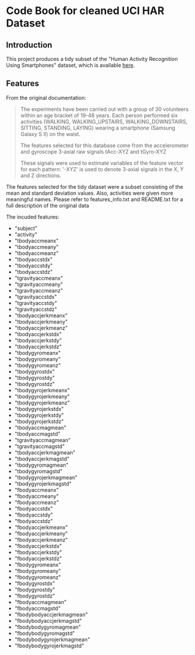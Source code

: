 # Code Book for cleaned UCI HAR Dataset

## Introduction

This project produces a tidy subset of the "Human Activity Recognition Using Smartphones" 
dataset, which is available 
[here](http://archive.ics.uci.edu/ml/datasets/Human+Activity+Recognition+Using+Smartphones).

## Features

From the original documentation:

> The experiments have been carried out with a group of 30 volunteers 
> within an age bracket of 19-48 years. Each person performed six activities 
> (WALKING, WALKING_UPSTAIRS, WALKING_DOWNSTAIRS, SITTING, STANDING, LAYING) 
> wearing a smartphone (Samsung Galaxy S II) on the waist. 
>
> The features selected for this database come from the 
> accelerometer and gyroscope 3-axial raw signals tAcc-XYZ and tGyro-XYZ
>
> These signals were used to estimate variables of the feature vector for 
> each pattern: '-XYZ' is used to denote 3-axial signals in the X, Y and 
> Z directions.

The features selected for the tidy dataset were a subset consisting of the mean and standard 
deviation values. Also, activities were given more meaningful names. Please refer to 
features_info.txt and README.txt for a full description of the original data

The incuded features:

- "subject"
- "activity"
- "tbodyaccmeanx"
- "tbodyaccmeany"
- "tbodyaccmeanz"
- "tbodyaccstdx"
- "tbodyaccstdy"
- "tbodyaccstdz"
- "tgravityaccmeanx"
- "tgravityaccmeany"
- "tgravityaccmeanz"
- "tgravityaccstdx"
- "tgravityaccstdy"
- "tgravityaccstdz"
- "tbodyaccjerkmeanx"
- "tbodyaccjerkmeany"
- "tbodyaccjerkmeanz"
- "tbodyaccjerkstdx"
- "tbodyaccjerkstdy"
- "tbodyaccjerkstdz"
- "tbodygyromeanx"
- "tbodygyromeany"
- "tbodygyromeanz"
- "tbodygyrostdx"
- "tbodygyrostdy"
- "tbodygyrostdz"
- "tbodygyrojerkmeanx"
- "tbodygyrojerkmeany"
- "tbodygyrojerkmeanz"
- "tbodygyrojerkstdx"
- "tbodygyrojerkstdy"
- "tbodygyrojerkstdz"
- "tbodyaccmagmean"
- "tbodyaccmagstd"
- "tgravityaccmagmean"
- "tgravityaccmagstd"
- "tbodyaccjerkmagmean"
- "tbodyaccjerkmagstd"
- "tbodygyromagmean"
- "tbodygyromagstd"
- "tbodygyrojerkmagmean"
- "tbodygyrojerkmagstd"
- "fbodyaccmeanx"
- "fbodyaccmeany"
- "fbodyaccmeanz"
- "fbodyaccstdx"
- "fbodyaccstdy"
- "fbodyaccstdz"
- "fbodyaccjerkmeanx"
- "fbodyaccjerkmeany"
- "fbodyaccjerkmeanz"
- "fbodyaccjerkstdx"
- "fbodyaccjerkstdy"
- "fbodyaccjerkstdz"
- "fbodygyromeanx"
- "fbodygyromeany"
- "fbodygyromeanz"
- "fbodygyrostdx"
- "fbodygyrostdy"
- "fbodygyrostdz"
- "fbodyaccmagmean"
- "fbodyaccmagstd"
- "fbodybodyaccjerkmagmean"
- "fbodybodyaccjerkmagstd"
- "fbodybodygyromagmean"
- "fbodybodygyromagstd"
- "fbodybodygyrojerkmagmean"
- "fbodybodygyrojerkmagstd"

